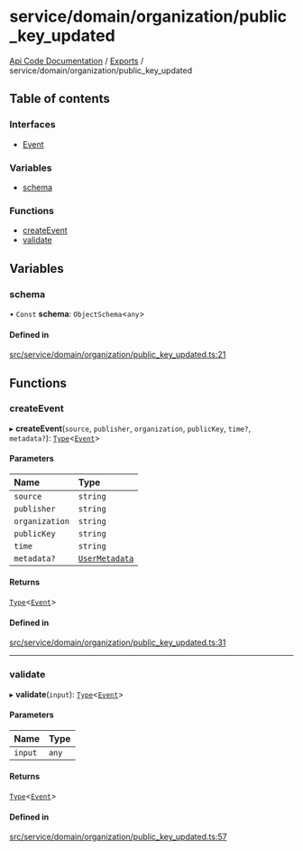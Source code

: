 # service/domain/organization/public\_key\_updated
 
[Api Code Documentation](../README.md) / [Exports](../modules.md) / service/domain/organization/public\_key\_updated

## Table of contents

### Interfaces

- [Event](../interfaces/service_domain_organization_public_key_updated.Event.md)

### Variables

- [schema](service_domain_organization_public_key_updated.md#schema)

### Functions

- [createEvent](service_domain_organization_public_key_updated.md#createevent)
- [validate](service_domain_organization_public_key_updated.md#validate)

## Variables

### schema

• `Const` **schema**: `ObjectSchema`\<`any`\>

#### Defined in

[src/service/domain/organization/public_key_updated.ts:21](https://github.com/openkfw/TruBudget/blob/40b449a/api/src/service/domain/organization/public_key_updated.ts#L21)

## Functions

### createEvent

▸ **createEvent**(`source`, `publisher`, `organization`, `publicKey`, `time?`, `metadata?`): [`Type`](result.md#type)\<[`Event`](../interfaces/service_domain_organization_public_key_updated.Event.md)\>

#### Parameters

| Name | Type |
| :------ | :------ |
| `source` | `string` |
| `publisher` | `string` |
| `organization` | `string` |
| `publicKey` | `string` |
| `time` | `string` |
| `metadata?` | [`UserMetadata`](service_domain_metadata.md#usermetadata) |

#### Returns

[`Type`](result.md#type)\<[`Event`](../interfaces/service_domain_organization_public_key_updated.Event.md)\>

#### Defined in

[src/service/domain/organization/public_key_updated.ts:31](https://github.com/openkfw/TruBudget/blob/40b449a/api/src/service/domain/organization/public_key_updated.ts#L31)

___

### validate

▸ **validate**(`input`): [`Type`](result.md#type)\<[`Event`](../interfaces/service_domain_organization_public_key_updated.Event.md)\>

#### Parameters

| Name | Type |
| :------ | :------ |
| `input` | `any` |

#### Returns

[`Type`](result.md#type)\<[`Event`](../interfaces/service_domain_organization_public_key_updated.Event.md)\>

#### Defined in

[src/service/domain/organization/public_key_updated.ts:57](https://github.com/openkfw/TruBudget/blob/40b449a/api/src/service/domain/organization/public_key_updated.ts#L57)
